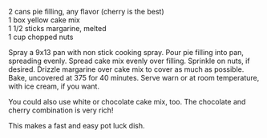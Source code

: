 ---
---

2 cans pie filling, any flavor (cherry is the best)  
1 box yellow cake mix  
1 1/2 sticks margarine, melted  
1 cup chopped nuts  

Spray a 9x13 pan with non stick cooking spray. Pour pie filling into pan, spreading evenly. 
Spread cake mix evenly over filling. Sprinkle on nuts, if desired. Drizzle margarine over cake 
mix to cover as much as possible. Bake, uncovered at 375 for 40 minutes. Serve warn or at 
room temperature, with ice cream, if you want. 

You could also use white or chocolate cake mix, too. The chocolate and cherry combination is 
very rich! 

This makes a fast and easy pot luck dish.